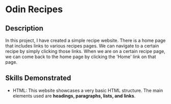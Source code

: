 # Odin Recipes

## Description
In this project, I have created a simple recipe website. 
There is a home page that includes links to various recipes pages. 
We can navigate to a certain recipe by simply clicking those links. 
When we are on a certain recipe page, we can come back to the home page by clicking the 'Home' link on that page.

## Skills Demonstrated
- HTML: This website showcases a very basic HTML structure. The main elements used are **headings, paragraphs, lists, and links**.